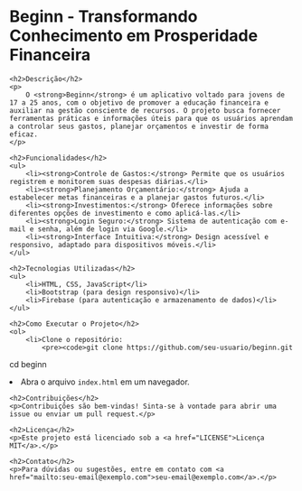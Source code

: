 <!DOCTYPE html>
<html lang="pt-br">
<head>
    <meta charset="UTF-8">
    <meta name="viewport" content="width=device-width, initial-scale=1.0">
    <title>README - Beginn</title>
</head>
<body>
    <h1>Beginn - Transformando Conhecimento em Prosperidade Financeira</h1>
    
    <h2>Descrição</h2>
    <p>
        O <strong>Beginn</strong> é um aplicativo voltado para jovens de 17 a 25 anos, com o objetivo de promover a educação financeira e auxiliar na gestão consciente de recursos. O projeto busca fornecer ferramentas práticas e informações úteis para que os usuários aprendam a controlar seus gastos, planejar orçamentos e investir de forma eficaz.
    </p>
    
    <h2>Funcionalidades</h2>
    <ul>
        <li><strong>Controle de Gastos:</strong> Permite que os usuários registrem e monitorem suas despesas diárias.</li>
        <li><strong>Planejamento Orçamentário:</strong> Ajuda a estabelecer metas financeiras e a planejar gastos futuros.</li>
        <li><strong>Investimentos:</strong> Oferece informações sobre diferentes opções de investimento e como aplicá-las.</li>
        <li><strong>Login Seguro:</strong> Sistema de autenticação com e-mail e senha, além de login via Google.</li>
        <li><strong>Interface Intuitiva:</strong> Design acessível e responsivo, adaptado para dispositivos móveis.</li>
    </ul>
    
    <h2>Tecnologias Utilizadas</h2>
    <ul>
        <li>HTML, CSS, JavaScript</li>
        <li>Bootstrap (para design responsivo)</li>
        <li>Firebase (para autenticação e armazenamento de dados)</li>
    </ul>
    
    <h2>Como Executar o Projeto</h2>
    <ol>
        <li>Clone o repositório:
            <pre><code>git clone https://github.com/seu-usuario/beginn.git
cd beginn</code></pre>
        </li>
        <li>Abra o arquivo <code>index.html</code> em um navegador.</li>
    </ol>
    
    <h2>Contribuições</h2>
    <p>Contribuições são bem-vindas! Sinta-se à vontade para abrir uma issue ou enviar um pull request.</p>
    
    <h2>Licença</h2>
    <p>Este projeto está licenciado sob a <a href="LICENSE">Licença MIT</a>.</p>
    
    <h2>Contato</h2>
    <p>Para dúvidas ou sugestões, entre em contato com <a href="mailto:seu-email@exemplo.com">seu-email@exemplo.com</a>.</p>
</body>
</html>
